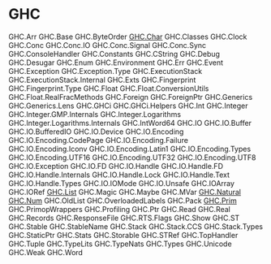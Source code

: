 # GHC


GHC.Arr
GHC.Base
GHC.ByteOrder
[GHC.Char](GHC.Char.md)
GHC.Classes
GHC.Clock
GHC.Conc
  GHC.Conc.IO
  GHC.Conc.Signal
  GHC.Conc.Sync
GHC.ConsoleHandler
GHC.Constants
GHC.CString
GHC.Debug
GHC.Desugar
GHC.Enum
GHC.Environment
GHC.Err
GHC.Event
GHC.Exception
  GHC.Exception.Type
GHC.ExecutionStack
  GHC.ExecutionStack.Internal
GHC.Exts
GHC.Fingerprint
  GHC.Fingerprint.Type
GHC.Float
  GHC.Float.ConversionUtils
  GHC.Float.RealFracMethods
GHC.Foreign
GHC.ForeignPtr
GHC.Generics
  GHC.Generics.Lens
GHC.GHCi
  GHC.GHCi.Helpers
GHC.Int
GHC.Integer
  GHC.Integer.GMP.Internals
  GHC.Integer.Logarithms
  GHC.Integer.Logarithms.Internals
GHC.IntWord64
GHC.IO
  GHC.IO.Buffer
  GHC.IO.BufferedIO
  GHC.IO.Device
  GHC.IO.Encoding
    GHC.IO.Encoding.CodePage
    GHC.IO.Encoding.Failure
    GHC.IO.Encoding.Iconv
    GHC.IO.Encoding.Latin1
    GHC.IO.Encoding.Types
    GHC.IO.Encoding.UTF16
    GHC.IO.Encoding.UTF32
    GHC.IO.Encoding.UTF8
  GHC.IO.Exception
  GHC.IO.FD
  GHC.IO.Handle
    GHC.IO.Handle.FD
    GHC.IO.Handle.Internals
    GHC.IO.Handle.Lock
    GHC.IO.Handle.Text
    GHC.IO.Handle.Types
  GHC.IO.IOMode
  GHC.IO.Unsafe
  GHC.IOArray
  GHC.IORef
[GHC.List](GHC.List.md)
GHC.Magic
GHC.Maybe
GHC.MVar
[GHC.Natural](GHC.Natural.md)
[GHC.Num](GHC.Num.md)
GHC.OldList
GHC.OverloadedLabels
GHC.Pack
[GHC.Prim](GHC.Prim.md)
GHC.PrimopWrappers
GHC.Profiling
GHC.Ptr
GHC.Read
GHC.Real
GHC.Records
GHC.ResponseFile
GHC.RTS.Flags
GHC.Show
GHC.ST
GHC.Stable
GHC.StableName
GHC.Stack
  GHC.Stack.CCS
  GHC.Stack.Types
GHC.StaticPtr
GHC.Stats
GHC.Storable
GHC.STRef
GHC.TopHandler
GHC.Tuple
GHC.TypeLits
GHC.TypeNats
GHC.Types
GHC.Unicode
GHC.Weak
GHC.Word
